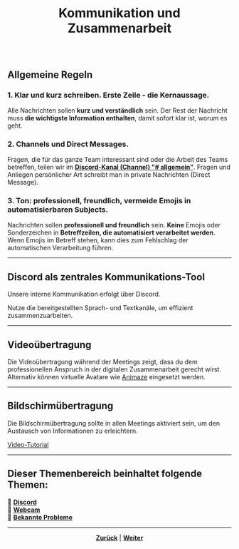 # <p align="center">Kommunikation und Zusammenarbeit</p>
<br>

## Allgemeine Regeln

### 1. Klar und kurz schreiben. Erste Zeile - die Kernaussage.
Alle Nachrichten sollen **kurz und verständlich** sein.
Der Rest der Nachricht muss **die wichtigste Information enthalten**, damit sofort klar ist, worum es geht.

### 2. Channels und Direct Messages.
Fragen, die für das ganze Team interessant sind oder die Arbeit des Teams betreffen, teilen wir im [**Discord-Kanal (Channel) "# allgemein"**](https://discordapp.com/channels/1299292608744390707/1299292609382055940).
Fragen und Anliegen persönlicher Art schreibt man in private Nachrichten (Direct Message).

### 3. Ton: professionell, freundlich, vermeide Emojis in automatisierbaren Subjects.
Nachrichten sollen **professionell und freundlich** sein.
**Keine** Emojis oder Sonderzeichen in **Betreffzeilen, die automatisiert verarbeitet werden**. Wenn Emojis im Betreff stehen, kann dies zum Fehlschlag der automatischen Verarbeitung führen.

---

## Discord als zentrales Kommunikations-Tool

Unsere interne Kommunikation erfolgt über Discord.

Nutze die bereitgestellten Sprach- und Textkanäle, um effizient zusammenzuarbeiten.

---

## Videoübertragung

Die Videoübertragung während der Meetings zeigt, dass du dem professionellen Anspruch in der digitalen Zusammenarbeit gerecht wirst.
Alternativ können virtuelle Avatare wie [Animaze](https://www.animaze.us) eingesetzt werden.

---

## Bildschirmübertragung

Die Bildschirmübertragung sollte in allen Meetings aktiviert sein, um den Austausch von Informationen zu erleichtern.

[Video-Tutorial](https://www.youtube.com/watch?v=J0m4mvez86s)

---

**Dieser Themenbereich beinhaltet folgende Themen:**
---

🔹 [**Discord**](/docs/05-kommunikation/01-discord/README.md)<br>
🔹 [**Webcam**](/docs/05-kommunikation/02-webcam/README.md) <br>
🔹 [**Bekannte Probleme**](/docs/05-kommunikation/03-bekannte_Probleme/README.md) <br>

---

<p align="center">
<a href="/docs/04-tools/06-ki/03-gemini/README.md"><strong>Zurück</strong></a> | 
<a href="/docs/05-kommunikation/01-discord/README.md"><strong>Weiter</strong></a>
</p>

